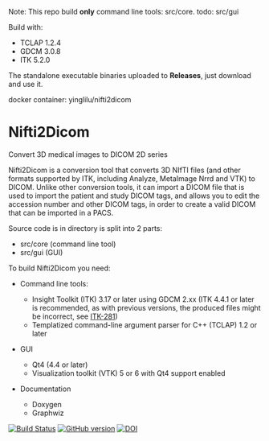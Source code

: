 Note: This repo build **only** command line tools: src/core. todo: src/gui

Build with:  
- TCLAP 1.2.4  
- GDCM 3.0.8  
- ITK 5.2.0  

The standalone executable binaries uploaded to **Releases**, just download and use it.

docker container: yinglilu/nifti2dicom

Nifti2Dicom
===========

Convert 3D medical images to DICOM 2D series

Nifti2Dicom is a conversion tool that converts 3D NIfTI files (and other
formats supported by ITK, including Analyze, MetaImage Nrrd and VTK)
to DICOM.
Unlike other conversion tools, it can import a DICOM file that is used
to import the patient and study DICOM tags, and allows you to edit the
accession number and other DICOM tags, in order to create a valid DICOM
that can be imported in a PACS.


Source code is in directory is split into 2 parts:
 - src/core (command line tool)
 - src/gui (GUI)


To build Nifti2Dicom you need:

 * Command line tools:
   - Insight Toolkit (ITK) 3.17 or later using GDCM 2.xx
     (ITK 4.4.1 or later is recommended, as with previous versions, the
     produced files might be incorrect, see
     [ITK-281](https://itk.icts.uiowa.edu/jira/browse/ITK-281))
   - Templatized command-line argument parser for C++ (TCLAP) 1.2 or later

 * GUI
   - Qt4 (4.4 or later)
   - Visualization toolkit (VTK) 5 or 6 with Qt4 support enabled

 * Documentation
   - Doxygen
   - Graphwiz


[![Build Status](https://travis-ci.org/biolab-unige/nifti2dicom.png?branch=master)](https://travis-ci.org/biolab-unige/nifti2dicom)
[![GitHub version](https://badge.fury.io/gh/biolab-unige%2Fnifti2dicom.png)](http://badge.fury.io/gh/biolab-unige%2Fnifti2dicom)
[![DOI](https://zenodo.org/badge/4387/biolab-unige/nifti2dicom.svg)](https://zenodo.org/badge/latestdoi/4387/biolab-unige/nifti2dicom)


